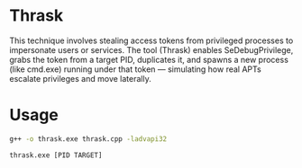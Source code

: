 # Thrask

This technique involves stealing access tokens from privileged processes to impersonate users or services. The tool (Thrask) enables SeDebugPrivilege, grabs the token from a target PID, duplicates it, and spawns a new process (like cmd.exe) running under that token — simulating how real APTs escalate privileges and move laterally.

# Usage

```sh
g++ -o thrask.exe thrask.cpp -ladvapi32
```

```sh
thrask.exe [PID TARGET]
```
